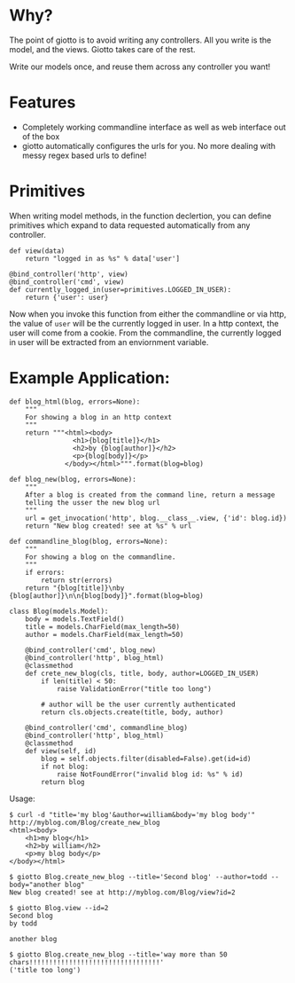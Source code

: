 Why?
====

The point of giotto is to avoid writing any controllers. All you write is the
model, and the views. Giotto takes care of the rest.

Write our models once, and reuse them across any controller you want!

Features
========

* Completely working commandline interface as well as web interface out of the box
* giotto automatically configures the urls for you. No more dealing with messy regex
based urls to define!

Primitives
==========

When writing model methods, in the function declertion, you can define primitives
which expand to data requested automatically from any controller.

    def view(data)
        return "logged in as %s" % data['user']

    @bind_controller('http', view)
    @bind_controller('cmd', view)
    def currently_logged_in(user=primitives.LOGGED_IN_USER):
        return {'user': user}

Now when you invoke this function from either the commandline or via http, the
value of `user` will be the currently logged in user. In a http context, the user
will come from a cookie. From the commandline, the currently logged in user will
be extracted from an enviornment variable.

Example Application:
====================

    def blog_html(blog, errors=None):
        """
        For showing a blog in an http context
        """
        return """<html><body>
                    <h1>{blog[title]}</h1>
                    <h2>by {blog[author]}</h2>
                    <p>{blog[body]}</p>
                  </body></html>""".format(blog=blog)

    def blog_new(blog, errors=None):
        """
        After a blog is created from the command line, return a message
        telling the usser the new blog url 
        """
        url = get_invocation('http', blog.__class__.view, {'id': blog.id})
        return "New blog created! see at %s" % url

    def commandline_blog(blog, errors=None):
        """
        For showing a blog on the commandline.
        """
        if errors:
            return str(errors)
        return "{blog[title]}\nby {blog[author]}\n\n{blog[body]}".format(blog=blog)

    class Blog(models.Model):
        body = models.TextField()
        title = models.CharField(max_length=50)
        author = models.CharField(max_length=50)

        @bind_controller('cmd', blog_new)
        @bind_controller('http', blog_html)
        @classmethod
        def crete_new_blog(cls, title, body, author=LOGGED_IN_USER)
            if len(title) < 50:
                raise ValidationError("title too long")

            # author will be the user currently authenticated
            return cls.objects.create(title, body, author)

        @bind_controller('cmd', commandline_blog)
        @bind_controller('http', blog_html)
        @classmethod
        def view(self, id)
            blog = self.objects.filter(disabled=False).get(id=id)
            if not blog:
                raise NotFoundError("invalid blog id: %s" % id)
            return blog

Usage:

    $ curl -d "title='my blog'&author=william&body='my blog body'" http://myblog.com/Blog/create_new_blog
    <html><body>
        <h1>my blog</h1>
        <h2>by william</h2>
        <p>my blog body</p>
    </body></html>

    $ giotto Blog.create_new_blog --title='Second blog' --author=todd --body="another blog"
    New blog created! see at http://myblog.com/Blog/view?id=2

    $ giotto Blog.view --id=2
    Second blog
    by todd

    another blog

    $ giotto Blog.create_new_blog --title='way more than 50 chars!!!!!!!!!!!!!!!!!!!!!!!!!!!!!!!!!'
    ('title too long')

    